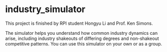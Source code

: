 # industry_simulator

This project is finished by RPI student Hongyu Li and Prof. Ken Simons.

The simulator helps you understand how common industry dynamics can
arise, including industry shakeouts of differing degrees and non-shakeout competitive patterns. You can use this simulator on
your own or as a group.